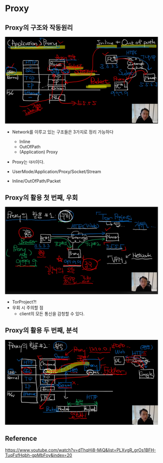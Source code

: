 # Proxy



## Proxy의 구조와 작동원리


![Proxy의 구조와 작동 원리](./images/2306261814.png)

* Network를 이루고 있는 구조들은 3가지로 정리 가능하다
  * Inline
  * OutOfPath
  * (Application) Proxy


* Proxy는 `대리`이다.
* UserMode/Application/Proxy/Socket/Stream
* Inline/OutOfPath/Packet



## Proxy의 활용 첫 번째, 우회

![Proxy의 활용 첫 번째. 우회](./images/2306261821.png)


* TorProject?!
* 우회 시 주의할 점
   * client의 모든 통신을 감청할 수 있다.


## Proxy의 활용 두 번째, 분석

![Proxy의 활용 두 번째. 분석](./images/2306261827.png)


## Reference
https://www.youtube.com/watch?v=dThqHi8-MiQ&list=PLXvgR_grOs1BFH-TuqFsfHqbh-gpMbFoy&index=20